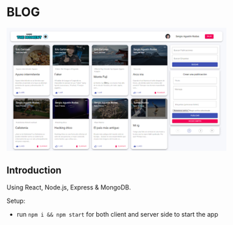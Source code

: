 # BLOG

![Image text](https://github.com/SergioRodas/MERN-Blog/blob/main/site.jpg)
## Introduction

Using React, Node.js, Express & MongoDB.

Setup:
- run ```npm i && npm start``` for both client and server side to start the app
